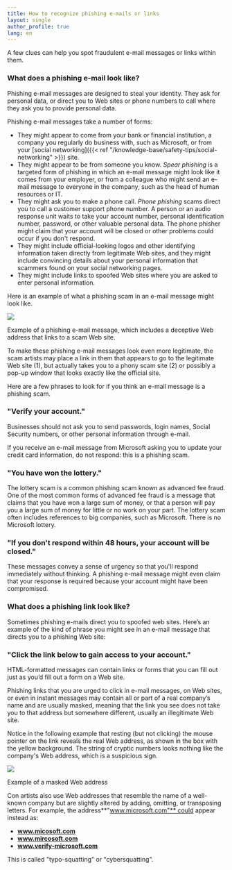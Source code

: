```yaml
---
title: How to recognize phishing e-mails or links
layout: single
author_profile: true
lang: en
---
```

A few clues can help you spot fraudulent e-mail messages or links within them.

### What does a phishing e-mail look like?

Phishing e-mail messages are designed to steal your identity. They ask for personal data, or direct you to Web sites or phone numbers to call where they ask you to provide personal data.

Phishing e-mail messages take a number of forms:

* They might appear to come from your bank or financial institution, a company you regularly do business with, such as Microsoft, or from your [social networking]({{< ref "/knowledge-base/safety-tips/social-networking" >}}) site.
* They might appear to be from someone you know. _Spear phishing_ is a targeted form of phishing in which an e-mail message might look like it comes from your employer, or from a colleague who might send an e-mail message to everyone in the company, such as the head of human resources or IT.
* They might ask you to make a phone call. _Phone phishing_ scams direct you to call a customer support phone number. A person or an audio response unit waits to take your account number, personal identification number, password, or other valuable personal data. The phone phisher might claim that your account will be closed or other problems could occur if you don't respond.
* They might include official-looking logos and other identifying information taken directly from legitimate Web sites, and they might include convincing details about your personal information that scammers found on your social networking pages.
* They might include links to spoofed Web sites where you are asked to enter personal information.

Here is an example of what a phishing scam in an e-mail message might look like.

![](/images/54304_fake_url_1.jpg)

Example of a phishing e-mail message, which includes a deceptive Web address that links to a scam Web site.

To make these phishing e-mail messages look even more legitimate, the scam artists may place a link in them that appears to go to the legitimate Web site (1), but actually takes you to a phony scam site (2) or possibly a pop-up window that looks exactly like the official site.

Here are a few phrases to look for if you think an e-mail message is a phishing scam.

### "Verify your account."

Businesses should not ask you to send passwords, login names, Social Security numbers, or other personal information through e-mail.

If you receive an e-mail message from Microsoft asking you to update your credit card information, do not respond: this is a phishing scam.

### "You have won the lottery."

The lottery scam is a common phishing scam known as advanced fee fraud. One of the most common forms of advanced fee fraud is a message that claims that you have won a large sum of money, or that a person will pay you a large sum of money for little or no work on your part. The lottery scam often includes references to big companies, such as Microsoft. There is no Microsoft lottery.

### "If you don't respond within 48 hours, your account will be closed."

These messages convey a sense of urgency so that you'll respond immediately without thinking. A phishing e-mail message might even claim that your response is required because your account might have been compromised.

### What does a phishing link look like?

Sometimes phishing e-mails direct you to spoofed web sites. Here’s an example of the kind of phrase you might see in an e-mail message that directs you to a phishing Web site:

### "Click the link below to gain access to your account."

HTML-formatted messages can contain links or forms that you can fill out just as you’d fill out a form on a Web site.

Phishing links that you are urged to click in e-mail messages, on Web sites, or even in instant messages may contain all or part of a real company’s name and are usually masked, meaning that the link you see does not take you to that address but somewhere different, usually an illegitimate Web site.

Notice in the following example that resting (but not clicking) the mouse pointer on the link reveals the real Web address, as shown in the box with the yellow background. The string of cryptic numbers looks nothing like the company's Web address, which is a suspicious sign.

![](/images/ZA011411871033.gif)

Example of a masked Web address

Con artists also use Web addresses that resemble the name of a well-known company but are slightly altered by adding, omitting, or transposing letters. For example, the address**"www.microsoft.com"** could appear instead as:

* **www.micosoft.com**
* **www.mircosoft.com**
* **www.verify-microsoft.com**

This is called "typo-squatting" or "cybersquatting".
